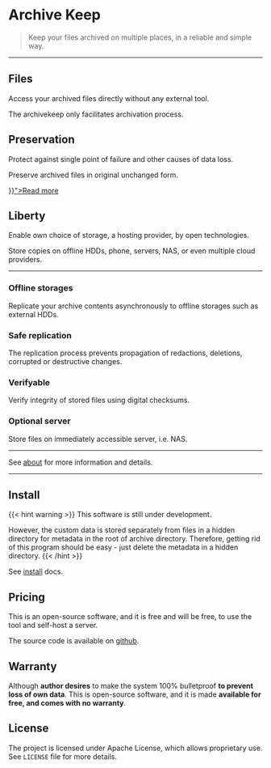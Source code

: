# Archive Keep

> Keep your files archived on multiple places, in a reliable and simple way.

<hr />

<div class="features-section main-features">
<div><div>
    <h2>Files</h2>
    <div>Access your archived files directly without any external tool.<p>The archivekeep only facilitates archivation process.</p></div>
</div></div>
<div><div>
    <h2>Preservation</h2>
    <div>
        <p>Protect against single point of failure and other causes of data loss.</p>
        <p>Preserve archived files in original unchanged form.</p>
        <p><a href="{{< ref "/about/preservation" >}}">Read more</a></p>
    </div>
</div></div>
<div><div>
    <h2>Liberty</h2>
    <div>
        <p>Enable own choice of storage, a hosting provider, by open technologies.</p>
        <p>Store copies on offline HDDs, phone, servers, NAS, or even multiple cloud providers.</p>
    </div>
</div></div>
</div>

<hr />

<div class="features-section">
<div><div>
    <h3>Offline storages</h3>
    <div>Replicate your archive contents asynchronously to offline storages such as external HDDs.</div>
</div></div>
<div><div>
    <h3>Safe replication</h3>
    <div>The replication process prevents propagation of redactions, deletions, corrupted or destructive changes.</div>
</div></div>
<div><div>
    <h3>Verifyable</h3>
    <div>Verify integrity of stored files using digital checksums.</div>
</div></div>
<div><div>
    <h3>Optional server</h3>
    <div>Store files on immediately accessible server, i.e. NAS.</div>
</div></div>
</div>

<hr />

See [about](about) for more information and details.

<hr />

## Install

{{< hint warning >}}
This software is still under development.

However, the custom data is stored separately from files in a hidden directory for metadata in the root of archive directory.
Therefore, getting rid of this program should be easy - just delete the metadata in a hidden directory.
{{< /hint >}}

See [install](install) docs.

## Pricing

This is an open-source software, and it is free and will be free, to use the tool and self-host a server.

The source code is available on [github](https://github.com/archivekeep/archivekeep).

## Warranty

Although **author desires** to make the system 100% bulletproof **to prevent loss of own data**.
This is open-source software, and it is made **available for free, and comes with no warranty**.

## License

The project is licensed under Apache License, which allows proprietary use. See `LICENSE` file for more details.


